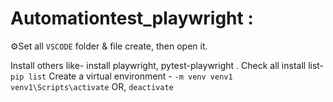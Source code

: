 # Automationtest_playwright :

⚙️Set all ```VSCODE``` folder & file create, then open it. 

 Install others like- install playwright, pytest-playwright .
 Check all install list-  
 ```pip list```
      Create a virtual environment  -
      ```-m venv venv1```
      ```venv1\Scripts\activate```
      OR,
        ```deactivate```

        

        

     
